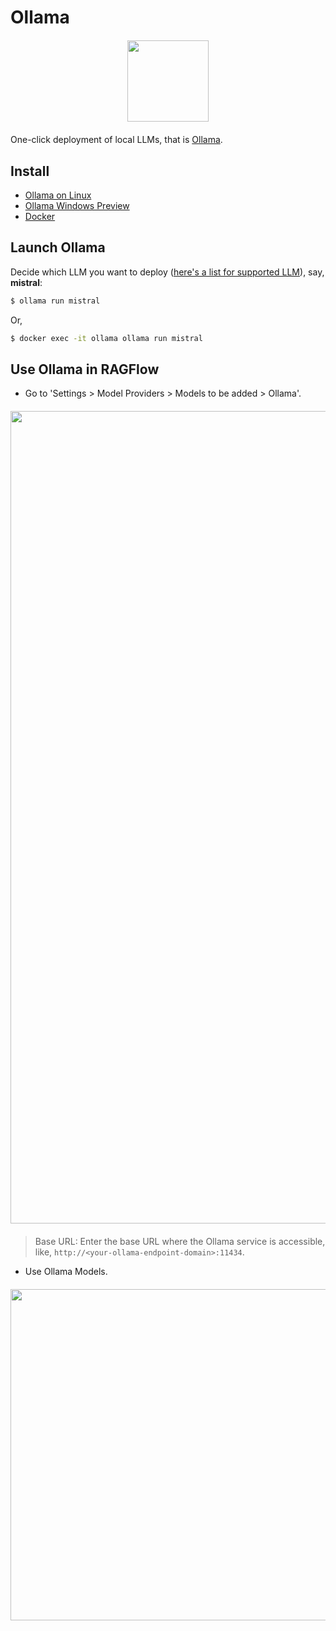# Ollama

<div align="center" style="margin-top:20px;margin-bottom:20px;">
<img src="https://github.com/infiniflow/ragflow/assets/12318111/2019e7ee-1e8a-412e-9349-11bbf702e549" width="130"/>
</div>

One-click deployment of local LLMs, that is [Ollama](https://github.com/ollama/ollama).

## Install

- [Ollama on Linux](https://github.com/ollama/ollama/blob/main/docs/linux.md)
- [Ollama Windows Preview](https://github.com/ollama/ollama/blob/main/docs/windows.md)
- [Docker](https://hub.docker.com/r/ollama/ollama)

## Launch Ollama

Decide which LLM you want to deploy ([here's a list for supported LLM](https://ollama.com/library)), say, **mistral**:
```bash
$ ollama run mistral
```
Or,
```bash
$ docker exec -it ollama ollama run mistral
```

## Use Ollama in RAGFlow

- Go to 'Settings > Model Providers > Models to be added > Ollama'.
    
<div align="center" style="margin-top:20px;margin-bottom:20px;">
<img src="https://github.com/infiniflow/ragflow/assets/12318111/a9df198a-226d-4f30-b8d7-829f00256d46" width="1300"/>
</div>

> Base URL: Enter the base URL where the Ollama service is accessible, like, `http://<your-ollama-endpoint-domain>:11434`.

- Use Ollama Models.

<div align="center" style="margin-top:20px;margin-bottom:20px;">
<img src="https://github.com/infiniflow/ragflow/assets/12318111/60ff384e-5013-41ff-a573-9a543d237fd3" width="530"/>
</div>